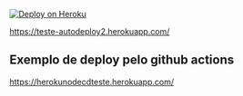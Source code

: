 [![Deploy on Heroku](https://www.herokucdn.com/deploy/button.png)](https://heroku.com/deploy)


https://teste-autodeploy2.herokuapp.com/


<h2>Exemplo de deploy pelo github actions</h2>

https://herokunodecdteste.herokuapp.com/
